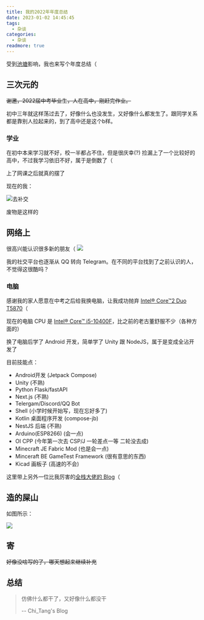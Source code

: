 ```yaml
---
title: 我的2022年年度总结
date: 2023-01-02 14:45:45
tags:
  - 杂谈
categories:
  - 杂谈
readmore: true
---
```


受到[池塘](https://blog.chitang.dev/posts/2022-year/)影响，我也来写个年度总结（

<!--more-->

## 三次元的
~~谢邀，2022届中考毕业生，人在高中，刚赶完作业。~~

初中三年就这样荡过去了，好像什么也没发生，又好像什么都发生了。跟同学关系都是靠别人拉起来的，到了高中还是这个b样。

### 学业
在初中本来学习就不好，校一半都占不住，但是很庆幸(?) 捡漏上了一个比较好的高中，不过我学习依旧不好，属于是倒数了（

上了网课之后就真的摆了

现在的我：

![去补交](https://mirai.mamoe.net/assets/uploads/files/1672642864352-screenshot_20230102_150008.jpg)

废物是这样的

## 网络上

很高兴能认识很多新的朋友（
![](https://mirai.mamoe.net/assets/uploads/files/1672643020892-18af877f-3fc8-4084-93d3-fcb29a673972-image.png)

我的社交平台也逐渐从 QQ 转向 Telegram。在不同的平台找到了之前认识的人，不觉得这很酷吗？

### 电脑
感谢我的家人愿意在中考之后给我换电脑，让我成功抛弃 [Intel® Core™2 Duo T5870](https://www.intel.com/content/www/us/en/products/sku/37034/intel-core2-duo-processor-t5870-2m-cache-2-00-ghz-800-mhz-fsb/specifications.html)（

现在的电脑 CPU 是 [Intel® Core™ i5-10400F](https://www.intel.com/content/www/us/en/products/sku/199278/intel-core-i510400f-processor-12m-cache-up-to-4-30-ghz/specifications.html?wapkw=i5%2010400f)，比之前的老古董舒服不少（各种方面的）

换了电脑后学了 Android 开发，简单学了 Unity 跟 NodeJS，属于是变成全沾开发了

目前技能点：
- Android开发 (Jetpack Compose)
- Unity (不熟)
- Python Flask/fastAPI
- Next.js (不熟)
- Telergam/Discord/QQ Bot
- Shell (小学时候开始写，现在忘好多了)
- Kotlin 桌面程序开发 (compose-jb)
- NestJS 后端 (不熟)
- Arduino(ESP8266) (会一点)
- OI CPP (今年第一次去 CSP/J 一轮差点一等 二轮没去成)
- Minecraft JE Fabric Mod (也是会一点)
- Minceraft BE GameTest Framework (很有意思的东西)
- Kicad 画板子 (高速的不会)

这里带上另外一位比我厉害的[全栈大佬的 Blog](https://blog.xtexx.ml/about/)（

## 造的屎山
如图所示：

![](https://mirai.mamoe.net/assets/uploads/files/1672644671461-7e19f46a-6366-4332-8e1c-ca3dcf04f5b4-image.png)

## 寄
~~好像没啥写的了，哪天想起来继续补充~~

## 总结
> 仿佛什么都干了，又好像什么都没干
>
> -- Chi_Tang's Blog